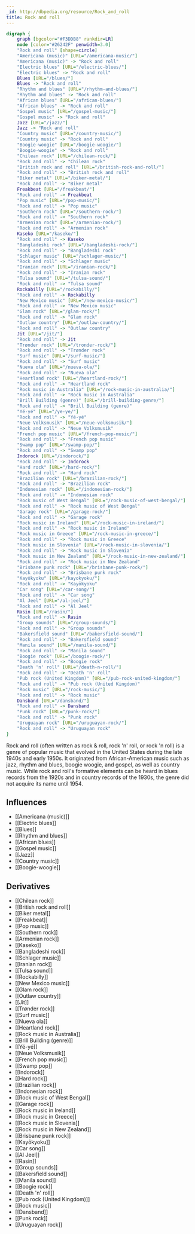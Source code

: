 ```yaml
---
_id: http://dbpedia.org/resource/Rock_and_roll
title: Rock and roll
---
```


```dot
digraph {
	graph [bgcolor="#F3DDB8" rankdir=LR]
	node [color="#26242F" penwidth=3.0]
	"Rock and roll" [shape=circle]
	"Americana (music)" [URL="/americana-music/"]
	"Americana (music)" -> "Rock and roll"
	"Electric blues" [URL="/electric-blues/"]
	"Electric blues" -> "Rock and roll"
	Blues [URL="/blues/"]
	Blues -> "Rock and roll"
	"Rhythm and blues" [URL="/rhythm-and-blues/"]
	"Rhythm and blues" -> "Rock and roll"
	"African blues" [URL="/african-blues/"]
	"African blues" -> "Rock and roll"
	"Gospel music" [URL="/gospel-music/"]
	"Gospel music" -> "Rock and roll"
	Jazz [URL="/jazz/"]
	Jazz -> "Rock and roll"
	"Country music" [URL="/country-music/"]
	"Country music" -> "Rock and roll"
	"Boogie-woogie" [URL="/boogie-woogie/"]
	"Boogie-woogie" -> "Rock and roll"
	"Chilean rock" [URL="/chilean-rock/"]
	"Rock and roll" -> "Chilean rock"
	"British rock and roll" [URL="/british-rock-and-roll/"]
	"Rock and roll" -> "British rock and roll"
	"Biker metal" [URL="/biker-metal/"]
	"Rock and roll" -> "Biker metal"
	Freakbeat [URL="/freakbeat/"]
	"Rock and roll" -> Freakbeat
	"Pop music" [URL="/pop-music/"]
	"Rock and roll" -> "Pop music"
	"Southern rock" [URL="/southern-rock/"]
	"Rock and roll" -> "Southern rock"
	"Armenian rock" [URL="/armenian-rock/"]
	"Rock and roll" -> "Armenian rock"
	Kaseko [URL="/kaseko/"]
	"Rock and roll" -> Kaseko
	"Bangladeshi rock" [URL="/bangladeshi-rock/"]
	"Rock and roll" -> "Bangladeshi rock"
	"Schlager music" [URL="/schlager-music/"]
	"Rock and roll" -> "Schlager music"
	"Iranian rock" [URL="/iranian-rock/"]
	"Rock and roll" -> "Iranian rock"
	"Tulsa sound" [URL="/tulsa-sound/"]
	"Rock and roll" -> "Tulsa sound"
	Rockabilly [URL="/rockabilly/"]
	"Rock and roll" -> Rockabilly
	"New Mexico music" [URL="/new-mexico-music/"]
	"Rock and roll" -> "New Mexico music"
	"Glam rock" [URL="/glam-rock/"]
	"Rock and roll" -> "Glam rock"
	"Outlaw country" [URL="/outlaw-country/"]
	"Rock and roll" -> "Outlaw country"
	Jit [URL="/jit/"]
	"Rock and roll" -> Jit
	"Trønder rock" [URL="/tronder-rock/"]
	"Rock and roll" -> "Trønder rock"
	"Surf music" [URL="/surf-music/"]
	"Rock and roll" -> "Surf music"
	"Nueva ola" [URL="/nueva-ola/"]
	"Rock and roll" -> "Nueva ola"
	"Heartland rock" [URL="/heartland-rock/"]
	"Rock and roll" -> "Heartland rock"
	"Rock music in Australia" [URL="/rock-music-in-australia/"]
	"Rock and roll" -> "Rock music in Australia"
	"Brill Building (genre)" [URL="/brill-building-genre/"]
	"Rock and roll" -> "Brill Building (genre)"
	"Yé-yé" [URL="/ye-ye/"]
	"Rock and roll" -> "Yé-yé"
	"Neue Volksmusik" [URL="/neue-volksmusik/"]
	"Rock and roll" -> "Neue Volksmusik"
	"French pop music" [URL="/french-pop-music/"]
	"Rock and roll" -> "French pop music"
	"Swamp pop" [URL="/swamp-pop/"]
	"Rock and roll" -> "Swamp pop"
	Indorock [URL="/indorock/"]
	"Rock and roll" -> Indorock
	"Hard rock" [URL="/hard-rock/"]
	"Rock and roll" -> "Hard rock"
	"Brazilian rock" [URL="/brazilian-rock/"]
	"Rock and roll" -> "Brazilian rock"
	"Indonesian rock" [URL="/indonesian-rock/"]
	"Rock and roll" -> "Indonesian rock"
	"Rock music of West Bengal" [URL="/rock-music-of-west-bengal/"]
	"Rock and roll" -> "Rock music of West Bengal"
	"Garage rock" [URL="/garage-rock/"]
	"Rock and roll" -> "Garage rock"
	"Rock music in Ireland" [URL="/rock-music-in-ireland/"]
	"Rock and roll" -> "Rock music in Ireland"
	"Rock music in Greece" [URL="/rock-music-in-greece/"]
	"Rock and roll" -> "Rock music in Greece"
	"Rock music in Slovenia" [URL="/rock-music-in-slovenia/"]
	"Rock and roll" -> "Rock music in Slovenia"
	"Rock music in New Zealand" [URL="/rock-music-in-new-zealand/"]
	"Rock and roll" -> "Rock music in New Zealand"
	"Brisbane punk rock" [URL="/brisbane-punk-rock/"]
	"Rock and roll" -> "Brisbane punk rock"
	"Kayōkyoku" [URL="/kayokyoku/"]
	"Rock and roll" -> "Kayōkyoku"
	"Car song" [URL="/car-song/"]
	"Rock and roll" -> "Car song"
	"Al Jeel" [URL="/al-jeel/"]
	"Rock and roll" -> "Al Jeel"
	Rasin [URL="/rasin/"]
	"Rock and roll" -> Rasin
	"Group sounds" [URL="/group-sounds/"]
	"Rock and roll" -> "Group sounds"
	"Bakersfield sound" [URL="/bakersfield-sound/"]
	"Rock and roll" -> "Bakersfield sound"
	"Manila sound" [URL="/manila-sound/"]
	"Rock and roll" -> "Manila sound"
	"Boogie rock" [URL="/boogie-rock/"]
	"Rock and roll" -> "Boogie rock"
	"Death 'n' roll" [URL="/death-n-roll/"]
	"Rock and roll" -> "Death 'n' roll"
	"Pub rock (United Kingdom)" [URL="/pub-rock-united-kingdom/"]
	"Rock and roll" -> "Pub rock (United Kingdom)"
	"Rock music" [URL="/rock-music/"]
	"Rock and roll" -> "Rock music"
	Dansband [URL="/dansband/"]
	"Rock and roll" -> Dansband
	"Punk rock" [URL="/punk-rock/"]
	"Rock and roll" -> "Punk rock"
	"Uruguayan rock" [URL="/uruguayan-rock/"]
	"Rock and roll" -> "Uruguayan rock"
}
```

Rock and roll (often written as rock & roll, rock 'n' roll, or rock 'n roll) is a genre of popular music that evolved in the United States during the late 1940s and early 1950s. It originated from African-American music such as jazz, rhythm and blues, boogie woogie, and gospel, as well as country music. While rock and roll's formative elements can be heard in blues records from the 1920s and in country records of the 1930s, the genre did not acquire its name until 1954.

## Influences

- [[Americana (music)]]
- [[Electric blues]]
- [[Blues]]
- [[Rhythm and blues]]
- [[African blues]]
- [[Gospel music]]
- [[Jazz]]
- [[Country music]]
- [[Boogie-woogie]]

## Derivatives

- [[Chilean rock]]
- [[British rock and roll]]
- [[Biker metal]]
- [[Freakbeat]]
- [[Pop music]]
- [[Southern rock]]
- [[Armenian rock]]
- [[Kaseko]]
- [[Bangladeshi rock]]
- [[Schlager music]]
- [[Iranian rock]]
- [[Tulsa sound]]
- [[Rockabilly]]
- [[New Mexico music]]
- [[Glam rock]]
- [[Outlaw country]]
- [[Jit]]
- [[Trønder rock]]
- [[Surf music]]
- [[Nueva ola]]
- [[Heartland rock]]
- [[Rock music in Australia]]
- [[Brill Building (genre)]]
- [[Yé-yé]]
- [[Neue Volksmusik]]
- [[French pop music]]
- [[Swamp pop]]
- [[Indorock]]
- [[Hard rock]]
- [[Brazilian rock]]
- [[Indonesian rock]]
- [[Rock music of West Bengal]]
- [[Garage rock]]
- [[Rock music in Ireland]]
- [[Rock music in Greece]]
- [[Rock music in Slovenia]]
- [[Rock music in New Zealand]]
- [[Brisbane punk rock]]
- [[Kayōkyoku]]
- [[Car song]]
- [[Al Jeel]]
- [[Rasin]]
- [[Group sounds]]
- [[Bakersfield sound]]
- [[Manila sound]]
- [[Boogie rock]]
- [[Death 'n' roll]]
- [[Pub rock (United Kingdom)]]
- [[Rock music]]
- [[Dansband]]
- [[Punk rock]]
- [[Uruguayan rock]]
